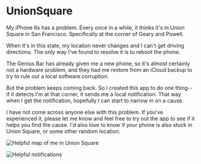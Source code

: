 # UnionSquare

My iPhone 6s has a problem. Every once in a while, it thinks it's in Union Square in San Francisco. Specifically at the corner of Geary and Powell.

When it's in this state, my location never changes and I can't get driving directions. The only way I've found to resolve it is to reboot the phone.

The Genius Bar has already given me a new phone, so it's almost certainly not a hardware problem, and they had me restore from an iCloud backup to try to rule out a local software corruption.

But the problem keeps coming back. So I created this app to do one thing--if it detects I'm at that corner, it sends me a local notification. That way when I get the notification, hopefully I can start to narrow in on a cause.

I have not come across anyone else with this problem. If you've experienced it, please let me know and feel free to try out the app to see if it helps you find the cause. I'd also love to know if your phone is also stuck in Union Square, or some other random location.

![Helpful map of me in Union Square](http://d.twobitlabs.com/dI9dyamKVH.PNG)

![Helpful notifications](http://d.twobitlabs.com/GxwQKFO94C.PNG)